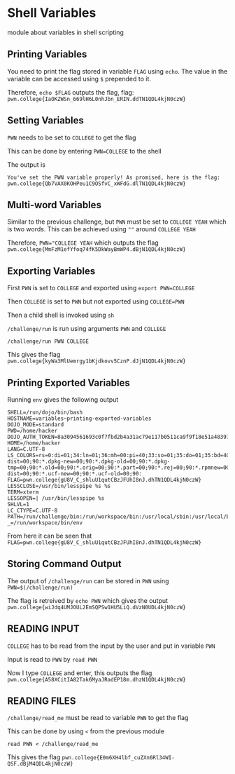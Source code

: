 # Shell Variables

module about variables in shell scripting

## Printing Variables

You need to print the flag stored in variable `FLAG` using `echo`. The value in the variable can be accessed using `$` prepended to it.

Therefore,
`echo $FLAG` outputs the flag,
flag: `pwn.college{IaOKZWSn_669lH6L0nhJbn_ERIN.ddTN1QDL4kjN0czW}`

## Setting Variables

`PWN` needs to be set to `COLLEGE` to get the flag

This can be done by entering `PWN=COLLEGE` to the shell

The output is
```
You've set the PWN variable properly! As promised, here is the flag:
pwn.college{Qb7VAX0KOHPeu1C9OSfvC_xWFdG.dlTN1QDL4kjN0czW}
```

## Multi-word Variables

Similar to the previous challenge, but `PWN` must be set to `COLLEGE YEAH` which is two words. This can be achieved using `""` around `COLLEGE YEAH`

Therefore, `PWN="COLLEGE YEAH` which outputs the flag `pwn.college{MmFzM1efYfoq74fK5DkWayBmWP4.dBjN1QDL4kjN0czW}`

## Exporting Variables

First `PWN` is set to `COLLEGE` and exported using `export PWN=COLLEGE`

Then `COLLEGE` is set to `PWN` but not exported using `COLLEGE=PWN`

Then a child shell is invoked using `sh`

`/challenge/run` is run using arguments `PWN` and `COLLEGE`
```
/challenge/run PWN COLLEGE
```

This gives the flag `pwn.college{kyWa3MlUemrgy1bKjdkovv5CznP.dJjN1QDL4kjN0czW}`

## Printing Exported Variables

Running `env` gives the following output

```
SHELL=/run/dojo/bin/bash
HOSTNAME=variables~printing-exported-variables
DOJO_MODE=standard
PWD=/home/hacker
DOJO_AUTH_TOKEN=8a3094561693c0f7fbd2b4a31ac79e117b0511ca9f9f18e51a48397c5b2268ba
HOME=/home/hacker
LANG=C.UTF-8
LS_COLORS=rs=0:di=01;34:ln=01;36:mh=00:pi=40;33:so=01;35:do=01;35:bd=40;33;01:cd=40;33;01:or=40;31;01:mi=00:su=37;41:sg=30;43:ca=00:tw=30;42:ow=34;42:st=37;44:ex=01;32:*.7z=01;31:*.ace=01;31:*.alz=01;31:*.apk=01;31:*.arc=01;31:*.arj=01;31:*.bz=01;31:*.bz2=01;31:*.cab=01;31:*.cpio=01;31:*.crate=01;31:*.deb=01;31:*.drpm=01;31:*.dwm=01;31:*.dz=01;31:*.ear=01;31:*.egg=01;31:*.esd=01;31:*.gz=01;31:*.jar=01;31:*.lha=01;31:*.lrz=01;31:*.lz=01;31:*.lz4=01;31:*.lzh=01;31:*.lzma=01;31:*.lzo=01;31:*.pyz=01;31:*.rar=01;31:*.rpm=01;31:*.rz=01;31:*.sar=01;31:*.swm=01;31:*.t7z=01;31:*.tar=01;31:*.taz=01;31:*.tbz=01;31:*.tbz2=01;31:*.tgz=01;31:*.tlz=01;31:*.txz=01;31:*.tz=01;31:*.tzo=01;31:*.tzst=01;31:*.udeb=01;31:*.war=01;31:*.whl=01;31:*.wim=01;31:*.xz=01;31:*.z=01;31:*.zip=01;31:*.zoo=01;31:*.zst=01;31:*.avif=01;35:*.jpg=01;35:*.jpeg=01;35:*.mjpg=01;35:*.mjpeg=01;35:*.gif=01;35:*.bmp=01;35:*.pbm=01;35:*.pgm=01;35:*.ppm=01;35:*.tga=01;35:*.xbm=01;35:*.xpm=01;35:*.tif=01;35:*.tiff=01;35:*.png=01;35:*.svg=01;35:*.svgz=01;35:*.mng=01;35:*.pcx=01;35:*.mov=01;35:*.mpg=01;35:*.mpeg=01;35:*.m2v=01;35:*.mkv=01;35:*.webm=01;35:*.webp=01;35:*.ogm=01;35:*.mp4=01;35:*.m4v=01;35:*.mp4v=01;35:*.vob=01;35:*.qt=01;35:*.nuv=01;35:*.wmv=01;35:*.asf=01;35:*.rm=01;35:*.rmvb=01;35:*.flc=01;35:*.avi=01;35:*.fli=01;35:*.flv=01;35:*.gl=01;35:*.dl=01;35:*.xcf=01;35:*.xwd=01;35:*.yuv=01;35:*.cgm=01;35:*.emf=01;35:*.ogv=01;35:*.ogx=01;35:*.aac=00;36:*.au=00;36:*.flac=00;36:*.m4a=00;36:*.mid=00;36:*.midi=00;36:*.mka=00;36:*.mp3=00;36:*.mpc=00;36:*.ogg=00;36:*.ra=00;36:*.wav=00;36:*.oga=00;36:*.opus=00;36:*.spx=00;36:*.xspf=00;36:*~=00;90:*#=00;90:*.bak=00;90:*.crdownload=00;90:*.dpkg-dist=00;90:*.dpkg-new=00;90:*.dpkg-old=00;90:*.dpkg-tmp=00;90:*.old=00;90:*.orig=00;90:*.part=00;90:*.rej=00;90:*.rpmnew=00;90:*.rpmorig=00;90:*.rpmsave=00;90:*.swp=00;90:*.tmp=00;90:*.ucf-dist=00;90:*.ucf-new=00;90:*.ucf-old=00;90:
FLAG=pwn.college{gU8V_C_shluU1qutCBzJFUhI8nJ.dhTN1QDL4kjN0czW}
LESSCLOSE=/usr/bin/lesspipe %s %s
TERM=xterm
LESSOPEN=| /usr/bin/lesspipe %s
SHLVL=1
LC_CTYPE=C.UTF-8
PATH=/run/challenge/bin:/run/workspace/bin:/usr/local/sbin:/usr/local/bin:/usr/sbin:/usr/bin:/sbin:/bin
_=/run/workspace/bin/env
```

From here it can be seen that `FLAG=pwn.college{gU8V_C_shluU1qutCBzJFUhI8nJ.dhTN1QDL4kjN0czW}`

## Storing Command Output

The output of `/challenge/run` can be stored in `PWN` using `PWN=$(/challenge/run)`

The flag is retreived by `echo PWN` which gives the output `pwn.college{wiJdq4UMJOUL2EmSQPSw1HU5LiQ.dVzN0UDL4kjN0czW}`

## READING INPUT

`COLLEGE` has to be read from the input by the user and put in variable `PWN`

Input is read to `PWN` by `read PWN`

Now I type `COLLEGE` and enter, this outputs the flag `pwn.college{A58XCitIA82Tak6MyaJRadEP18m.dhzN1QDL4kjN0czW}`

## READING FILES

`/challenge/read_me` must be read to variable `PWN` to get the flag

This can be done by using `<` from the previous module

`read PWN < /challenge/read_me`

This gives the flag `pwn.college{E0m6XH4lbf_cuZXn6Rl34WI-QSF.dBjM4QDL4kjN0czW}`